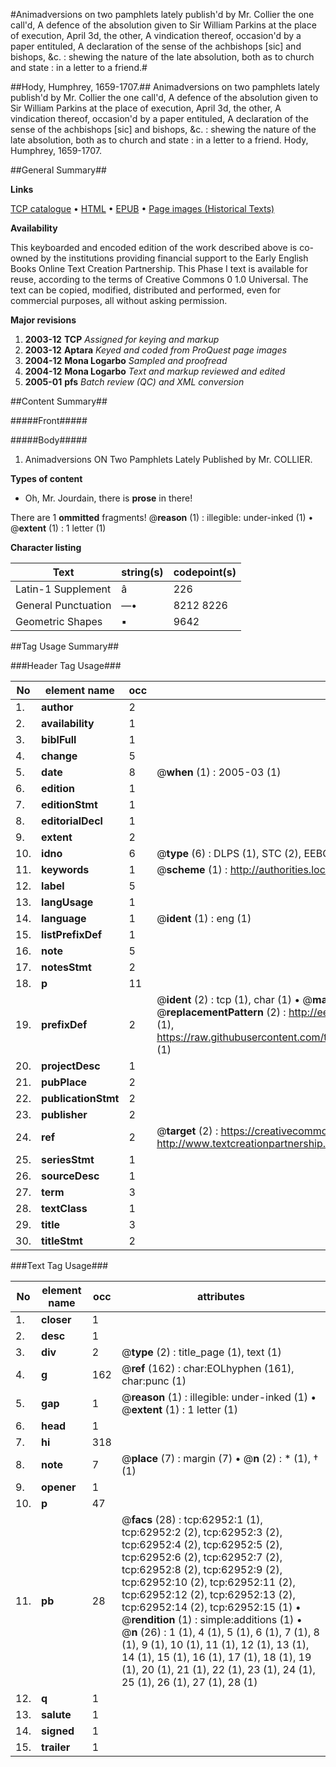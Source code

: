#Animadversions on two pamphlets lately publish'd by Mr. Collier the one call'd, A defence of the absolution given to Sir William Parkins at the place of execution, April 3d, the other, A vindication thereof, occasion'd by a paper entituled, A declaration of the sense of the achbishops [sic] and bishops, &c. : shewing the nature of the late absolution, both as to church and state : in a letter to a friend.#

##Hody, Humphrey, 1659-1707.##
Animadversions on two pamphlets lately publish'd by Mr. Collier the one call'd, A defence of the absolution given to Sir William Parkins at the place of execution, April 3d, the other, A vindication thereof, occasion'd by a paper entituled, A declaration of the sense of the achbishops [sic] and bishops, &c. : shewing the nature of the late absolution, both as to church and state : in a letter to a friend.
Hody, Humphrey, 1659-1707.

##General Summary##

**Links**

[TCP catalogue](http://www.ota.ox.ac.uk/tcp/)  • 
[HTML](http://tei.it.ox.ac.uk/tcp/Texts-HTML/free/A44/A44086.html)  • 
[EPUB](http://tei.it.ox.ac.uk/tcp/Texts-EPUB/free/A44/A44086.epub) • 
[Page images (Historical Texts)](https://data.historicaltexts.jisc.ac.uk/view?pubId=eebo-12539969e&pageId=eebo-12539969e-62952-1)

**Availability**

This keyboarded and encoded edition of the
	       work described above is co-owned by the institutions
	       providing financial support to the Early English Books
	       Online Text Creation Partnership. This Phase I text is
	       available for reuse, according to the terms of Creative
	       Commons 0 1.0 Universal. The text can be copied,
	       modified, distributed and performed, even for
	       commercial purposes, all without asking permission.

**Major revisions**

1. __2003-12__ __TCP__ *Assigned for keying and markup*
1. __2003-12__ __Aptara__ *Keyed and coded from ProQuest page images*
1. __2004-12__ __Mona Logarbo__ *Sampled and proofread*
1. __2004-12__ __Mona Logarbo__ *Text and markup reviewed and edited*
1. __2005-01__ __pfs__ *Batch review (QC) and XML conversion*

##Content Summary##

#####Front#####

#####Body#####

1. Animadversions
ON
Two Pamphlets
Lately Published by
Mr. COLLIER.

**Types of content**

  * Oh, Mr. Jourdain, there is **prose** in there!

There are 1 **ommitted** fragments! 
 @__reason__ (1) : illegible: under-inked (1)  •  @__extent__ (1) : 1 letter (1)

**Character listing**


|Text|string(s)|codepoint(s)|
|---|---|---|
|Latin-1 Supplement|â|226|
|General Punctuation|—•|8212 8226|
|Geometric Shapes|▪|9642|

##Tag Usage Summary##

###Header Tag Usage###

|No|element name|occ|attributes|
|---|---|---|---|
|1.|__author__|2||
|2.|__availability__|1||
|3.|__biblFull__|1||
|4.|__change__|5||
|5.|__date__|8| @__when__ (1) : 2005-03 (1)|
|6.|__edition__|1||
|7.|__editionStmt__|1||
|8.|__editorialDecl__|1||
|9.|__extent__|2||
|10.|__idno__|6| @__type__ (6) : DLPS (1), STC (2), EEBO-CITATION (1), OCLC (1), VID (1)|
|11.|__keywords__|1| @__scheme__ (1) : http://authorities.loc.gov/ (1)|
|12.|__label__|5||
|13.|__langUsage__|1||
|14.|__language__|1| @__ident__ (1) : eng (1)|
|15.|__listPrefixDef__|1||
|16.|__note__|5||
|17.|__notesStmt__|2||
|18.|__p__|11||
|19.|__prefixDef__|2| @__ident__ (2) : tcp (1), char (1)  •  @__matchPattern__ (2) : ([0-9\-]+):([0-9IVX]+) (1), (.+) (1)  •  @__replacementPattern__ (2) : http://eebo.chadwyck.com/downloadtiff?vid=$1&page=$2 (1), https://raw.githubusercontent.com/textcreationpartnership/Texts/master/tcpchars.xml#$1 (1)|
|20.|__projectDesc__|1||
|21.|__pubPlace__|2||
|22.|__publicationStmt__|2||
|23.|__publisher__|2||
|24.|__ref__|2| @__target__ (2) : https://creativecommons.org/publicdomain/zero/1.0/ (1), http://www.textcreationpartnership.org/docs/. (1)|
|25.|__seriesStmt__|1||
|26.|__sourceDesc__|1||
|27.|__term__|3||
|28.|__textClass__|1||
|29.|__title__|3||
|30.|__titleStmt__|2||


###Text Tag Usage###

|No|element name|occ|attributes|
|---|---|---|---|
|1.|__closer__|1||
|2.|__desc__|1||
|3.|__div__|2| @__type__ (2) : title_page (1), text (1)|
|4.|__g__|162| @__ref__ (162) : char:EOLhyphen (161), char:punc (1)|
|5.|__gap__|1| @__reason__ (1) : illegible: under-inked (1)  •  @__extent__ (1) : 1 letter (1)|
|6.|__head__|1||
|7.|__hi__|318||
|8.|__note__|7| @__place__ (7) : margin (7)  •  @__n__ (2) : * (1), † (1)|
|9.|__opener__|1||
|10.|__p__|47||
|11.|__pb__|28| @__facs__ (28) : tcp:62952:1 (1), tcp:62952:2 (2), tcp:62952:3 (2), tcp:62952:4 (2), tcp:62952:5 (2), tcp:62952:6 (2), tcp:62952:7 (2), tcp:62952:8 (2), tcp:62952:9 (2), tcp:62952:10 (2), tcp:62952:11 (2), tcp:62952:12 (2), tcp:62952:13 (2), tcp:62952:14 (2), tcp:62952:15 (1)  •  @__rendition__ (1) : simple:additions (1)  •  @__n__ (26) : 1 (1), 4 (1), 5 (1), 6 (1), 7 (1), 8 (1), 9 (1), 10 (1), 11 (1), 12 (1), 13 (1), 14 (1), 15 (1), 16 (1), 17 (1), 18 (1), 19 (1), 20 (1), 21 (1), 22 (1), 23 (1), 24 (1), 25 (1), 26 (1), 27 (1), 28 (1)|
|12.|__q__|1||
|13.|__salute__|1||
|14.|__signed__|1||
|15.|__trailer__|1||

